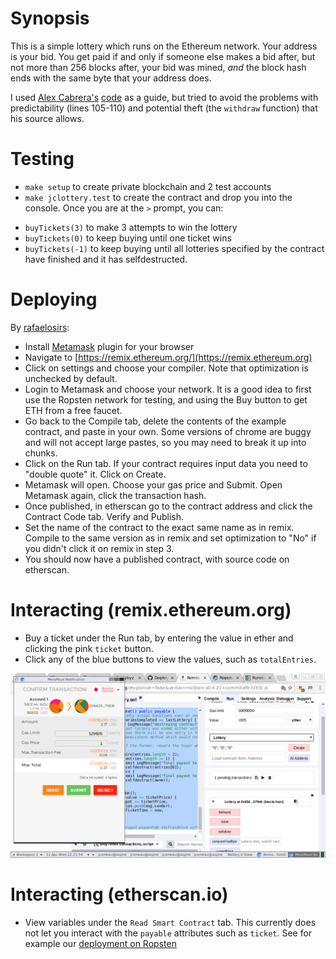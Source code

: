 # Synopsis

This is a simple lottery which runs on the Ethereum network. Your address is
your bid. You get paid if and only if someone else makes a bid after, but not
more than 256 blocks after, your bid was mined, *and* the block hash ends with
the same byte that your address does.

I used [Alex Cabrera's](https://www.stateofthedapps.com/dapps/the-ethereum-lottery)
[code](https://etherscan.io/address/0x1e217adc6a6adc16e248af109ab7efa4d1bb252d#code)
as a guide, but tried to avoid the problems with predictability (lines 105-110)
and potential theft (the `withdraw` function) that his source allows.

# Testing
- `make setup` to create private blockchain and 2 test accounts
- `make jclottery.test` to create the contract and drop you into the console.
   Once you are at the `>` prompt, you can:
 + `buyTickets(3)` to make 3 attempts to win the lottery
 + `buyTickets(0)` to keep buying until one ticket wins
 + `buyTickets(-1)` to keep buying until all lotteries specified by the
   contract have finished and it has selfdestructed.

# Deploying
By [rafaelosirs](https://github.com/ethereum/mist/issues/3646#issuecomment-363683548):
- Install [Metamask](https://metamask.io/) plugin for your browser
- Navigate to [https://remix.ethereum.org/](https://remix.ethereum.org)
- Click on settings and choose your compiler.
  Note that optimization is unchecked by default.
- Login to Metamask and choose your network. It is a good idea to first use the
  Ropsten network for testing, and using the Buy button to get ETH from a free
  faucet.
- Go back to the Compile tab, delete the contents of the example contract, and
  paste in your own. Some versions of chrome are buggy and will not accept
  large pastes, so you may need to break it up into chunks.
- Click on the Run tab. If your contract requires input data you need to
  "double quote" it. Click on Create.
- Metamask will open. Choose your gas price and Submit. Open Metamask again,
  click the transaction hash.
- Once published, in etherscan go to the contract address and click the Contract
  Code tab. Verify and Publish.
- Set the name of the contract to the exact same name as in remix. Compile 
  to the same version as in remix and set optimization to "No" if you didn't 
  click it on remix in step 3.
- You should now have a published contract, with source code on etherscan.

# Interacting (remix.ethereum.org)
- Buy a ticket under the Run tab, by entering the value in ether and clicking
  the pink `ticket` button.
- Click any of the blue buttons to view the values, such as `totalEntries`.

<a href="screenshot.png"><img src="screenshot_small.png"></a>

# Interacting (etherscan.io)
- View variables under the `Read Smart Contract` tab. This currently does not
  let you interact with the `payable` attributes such as `ticket`. See for
  example our [deployment on Ropsten](https://ropsten.etherscan.io/address/0x6546254aeb308e9acc83d4d5eb4eb7329e1579eb#readContract)
